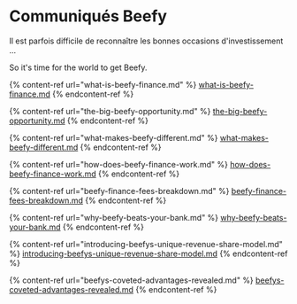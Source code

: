 # Communiqués Beefy

Il est parfois difficile de reconnaître les bonnes occasions d'investissement ...

So it's time for the world to get Beefy.

{% content-ref url="what-is-beefy-finance.md" %}
[what-is-beefy-finance.md](what-is-beefy-finance.md)
{% endcontent-ref %}

{% content-ref url="the-big-beefy-opportunity.md" %}
[the-big-beefy-opportunity.md](the-big-beefy-opportunity.md)
{% endcontent-ref %}

{% content-ref url="what-makes-beefy-different.md" %}
[what-makes-beefy-different.md](what-makes-beefy-different.md)
{% endcontent-ref %}

{% content-ref url="how-does-beefy-finance-work.md" %}
[how-does-beefy-finance-work.md](how-does-beefy-finance-work.md)
{% endcontent-ref %}

{% content-ref url="beefy-finance-fees-breakdown.md" %}
[beefy-finance-fees-breakdown.md](beefy-finance-fees-breakdown.md)
{% endcontent-ref %}

{% content-ref url="why-beefy-beats-your-bank.md" %}
[why-beefy-beats-your-bank.md](why-beefy-beats-your-bank.md)
{% endcontent-ref %}

{% content-ref url="introducing-beefys-unique-revenue-share-model.md" %}
[introducing-beefys-unique-revenue-share-model.md](introducing-beefys-unique-revenue-share-model.md)
{% endcontent-ref %}

{% content-ref url="beefys-coveted-advantages-revealed.md" %}
[beefys-coveted-advantages-revealed.md](beefys-coveted-advantages-revealed.md)
{% endcontent-ref %}
